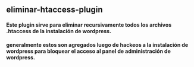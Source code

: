 ## eliminar-htaccess-plugin

#### Este plugin sirve para eliminar recursivamente todos los archivos .htaccess de la instalación de wordpress. 
#### generalmente estos son agregados luego de hackeos a la instalación de wordpress para bloquear el acceso al panel de administración de wordpress.
